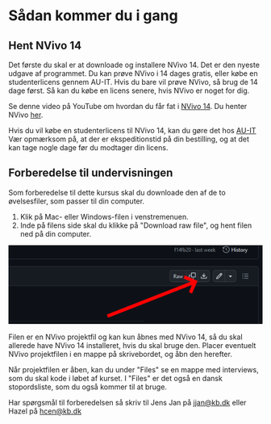 # Sådan kommer du i gang

## Hent NVivo 14 
Det første du skal er at downloade og installere NVivo 14. Det er den nyeste udgave af programmet.
Du kan prøve NVivo i 14 dages gratis, eller købe en studenterlicens gennem AU-IT. 
Hvis du bare vil prøve NVivo, så brug de 14 dage først. Så kan du købe en licens senere, hvis NVivo er noget for dig.  

Se denne video på YouTube om hvordan du får fat i [NVivo 14](https://youtu.be/Uwq9Mvm96Zw). Du henter NVivo [her](https://login.qsrinternational.com/qsruluruprod.onmicrosoft.com/B2C_1A_V2_SIGNUPORSIGNIN/oauth2/v2.0/authorize?client_id=2db1661d-739c-4e2a-a9c9-1a2ecca68241&nonce=defaultNonce&redirect_uri=https%3A%2F%2Fqsr-portal-bridge.mynvivo.com%2Flogin-callback&scope=https%3A%2F%2Fqsruluruprod.onmicrosoft.com%2F1ba28fe5-b706-43ca-aa8a-2dc67a096120%2Faccess_as_user%20openid%20profile%20offline_access&response_type=id_token%20token&option=signup&plt=1.1.1.1.0&_ga=2.4531504.2064332091.1688094305-1765010995.1677722015&is_free_trial=1.).  

Hvis du vil købe en studenterlicens til NVivo 14, kan du gøre det hos [AU-IT](https://studerende.au.dk/it-support/software/nvivo) Vær opmærksom på, at der er ekspeditionstid på din bestilling, og at det kan tage nogle dage før du modtager din licens.

## Forberedelse til undervisningen
Som forberedelse til dette kursus skal du downloade den af de to øvelsesfiler, som passer til din computer.
1. Klik på Mac- eller Windows-filen i venstremenuen.
3. Inde på filens side skal du klikke på "Download raw file", og hent filen ned på din computer.

![Billede 006.png](https://github.com/AUL-Arts-NVivo/NVivo-intro/blob/main/Images/billede006.png) 

Filen er en NVivo projektfil og kan kun åbnes med NVivo 14, så du skal allerede have NVivo 14 installeret, hvis du skal bruge den.
Placer eventuelt NVivo projektfilen i en mappe på skrivebordet, og åbn den herefter.

Når projektfilen er åben, kan du under "Files" se en mappe med interviews, som du skal kode i løbet af kurset. I "Files" er det også en dansk stopordsliste, som du også kommer til at bruge.

Har spørgsmål til forberedelsen så skriv til Jens Jan på jjan@kb.dk eller Hazel på hcen@kb.dk
